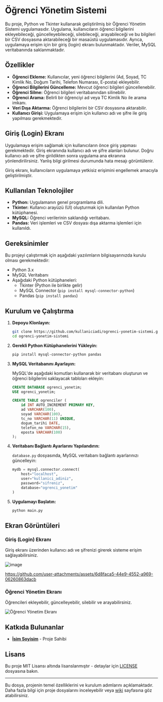 # Öğrenci Yönetim Sistemi

Bu proje, Python ve Tkinter kullanarak geliştirilmiş bir Öğrenci Yönetim Sistemi uygulamasıdır. Uygulama, kullanıcıların öğrenci bilgilerini ekleyebileceği, güncelleyebileceği, silebileceği, arayabileceği ve bu bilgileri bir CSV dosyasına aktarabileceği bir masaüstü uygulamasıdır. Ayrıca, uygulamaya erişim için bir giriş (login) ekranı bulunmaktadır. Veriler, MySQL veritabanında saklanmaktadır.

## Özellikler

- **Öğrenci Ekleme:** Kullanıcılar, yeni öğrenci bilgilerini (Ad, Soyad, TC Kimlik No, Doğum Tarihi, Telefon Numarası, E-posta) ekleyebilir.
- **Öğrenci Bilgilerini Güncelleme:** Mevcut öğrenci bilgileri güncellenebilir.
- **Öğrenci Silme:** Öğrenci bilgileri veritabanından silinebilir.
- **Öğrenci Arama:** Belirli bir öğrenciyi ad veya TC Kimlik No ile arama imkanı.
- **Veri Dışa Aktarma:** Öğrenci bilgilerini bir CSV dosyasına aktarabilir.
- **Kullanıcı Girişi:** Uygulamaya erişim için kullanıcı adı ve şifre ile giriş yapılması gerekmektedir.

## Giriş (Login) Ekranı

Uygulamaya erişim sağlamak için kullanıcıların önce giriş yapması gerekmektedir. Giriş ekranında kullanıcı adı ve şifre alanları bulunur. Doğru kullanıcı adı ve şifre girildikten sonra uygulama ana ekranına yönlendirilirsiniz. Yanlış bilgi girilmesi durumunda hata mesajı görüntülenir.

Giriş ekranı, kullanıcıların uygulamaya yetkisiz erişimini engellemek amacıyla geliştirilmiştir.

## Kullanılan Teknolojiler

- **Python:** Uygulamanın genel programlama dili.
- **Tkinter:** Kullanıcı arayüzü (UI) oluşturmak için kullanılan Python kütüphanesi.
- **MySQL:** Öğrenci verilerinin saklandığı veritabanı.
- **Pandas:** Veri işlemleri ve CSV dosyası dışa aktarma işlemleri için kullanıldı.

## Gereksinimler

Bu projeyi çalıştırmak için aşağıdaki yazılımların bilgisayarınızda kurulu olması gerekmektedir:

- Python 3.x
- MySQL Veritabanı
- Aşağıdaki Python kütüphaneleri:
  - Tkinter (Python ile birlikte gelir)
  - MySQL Connector (`pip install mysql-connector-python`)
  - Pandas (`pip install pandas`)

## Kurulum ve Çalıştırma

1. **Depoyu Klonlayın:**
    ```bash
    git clone https://github.com/kullaniciadi/ogrenci-yonetim-sistemi.git
    cd ogrenci-yonetim-sistemi
    ```

2. **Gerekli Python Kütüphanelerini Yükleyin:**
    ```bash
    pip install mysql-connector-python pandas
    ```

3. **MySQL Veritabanını Ayarlayın:**

   MySQL'de aşağıdaki komutları kullanarak bir veritabanı oluşturun ve öğrenci bilgilerini saklayacak tabloları ekleyin:

    ```sql
    CREATE DATABASE ogrenci_yonetim;
    USE ogrenci_yonetim;

    CREATE TABLE ogrenciler (
        id INT AUTO_INCREMENT PRIMARY KEY,
        ad VARCHAR(100),
        soyad VARCHAR(100),
        tc_no VARCHAR(11) UNIQUE,
        dogum_tarihi DATE,
        telefon_no VARCHAR(15),
        eposta VARCHAR(100)
    );
    ```

4. **Veritabanı Bağlantı Ayarlarını Yapılandırın:**

   `database.py` dosyasında, MySQL veritabanı bağlantı ayarlarınızı güncelleyin:

    ```python
    mydb = mysql.connector.connect(
        host="localhost",
        user="kullanici_adiniz",
        password="sifreniz",
        database="ogrenci_yonetim"
    )
    ```

5. **Uygulamayı Başlatın:**
    ```bash
    python main.py
    ```

## Ekran Görüntüleri

### Giriş (Login) Ekranı

Giriş ekranı üzerinden kullanıcı adı ve şifrenizi girerek sisteme erişim sağlayabilirsiniz.

![image](https://github.com/user-attachments/assets/a0a847f2-15d5-4a46-ac40-0f6a0bf52f6c)



https://github.com/user-attachments/assets/6d8faca5-44e9-4552-a969-06260863dacb


### Öğrenci Yönetim Ekranı

Öğrencileri ekleyebilir, güncelleyebilir, silebilir ve arayabilirsiniz.

![Öğrenci Yönetim Ekranı](screenshots/student_management.png)

## Katkıda Bulunanlar

- **[İsim Soyisim](https://github.com/kullaniciadi)** - Proje Sahibi

## Lisans

Bu proje MIT Lisansı altında lisanslanmıştır - detaylar için [LICENSE](LICENSE) dosyasına bakın.

---

Bu dosya, projenin temel özelliklerini ve kurulum adımlarını açıklamaktadır. Daha fazla bilgi için proje dosyalarını inceleyebilir veya [wiki](https://github.com/kullaniciadi/ogrenci-yonetim-sistemi/wiki) sayfasına göz atabilirsiniz.
